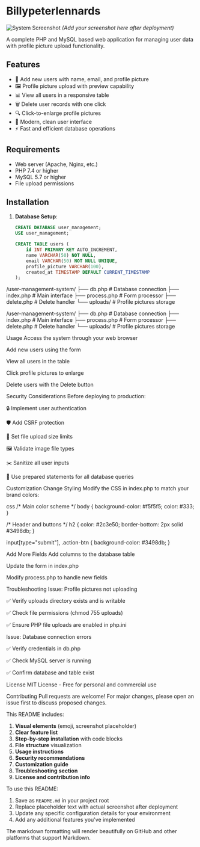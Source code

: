 # Billypeterlennards
![System Screenshot](screenshot.png) *(Add your screenshot here after deployment)*

A complete PHP and MySQL based web application for managing user data with profile picture upload functionality.

## Features

- 📝 Add new users with name, email, and profile picture
- 🖼️ Profile picture upload with preview capability
- 📊 View all users in a responsive table
- 🗑️ Delete user records with one click
- 🔍 Click-to-enlarge profile pictures
- 🎨 Modern, clean user interface
- ⚡ Fast and efficient database operations

## Requirements

- Web server (Apache, Nginx, etc.)
- PHP 7.4 or higher
- MySQL 5.7 or higher
- File upload permissions

## Installation

1. **Database Setup**:
   ```sql
   CREATE DATABASE user_management;
   USE user_management;

   CREATE TABLE users (
       id INT PRIMARY KEY AUTO_INCREMENT,
       name VARCHAR(50) NOT NULL,
       email VARCHAR(50) NOT NULL UNIQUE,
       profile_picture VARCHAR(100),
       created_at TIMESTAMP DEFAULT CURRENT_TIMESTAMP
   );


/user-management-system/
├── db.php            # Database connection
├── index.php         # Main interface
├── process.php       # Form processor
├── delete.php        # Delete handler
└── uploads/          # Profile pictures storage


/user-management-system/
├── db.php            # Database connection
├── index.php         # Main interface
├── process.php       # Form processor
├── delete.php        # Delete handler
└── uploads/          # Profile pictures storage

Usage
Access the system through your web browser

Add new users using the form

View all users in the table

Click profile pictures to enlarge

Delete users with the Delete button

Security Considerations
Before deploying to production:

🔒 Implement user authentication

🛡️ Add CSRF protection

📏 Set file upload size limits

🖼️ Validate image file types

✂️ Sanitize all user inputs

🔄 Use prepared statements for all database queries

Customization
Change Styling
Modify the CSS in index.php to match your brand colors:

css
/* Main color scheme */
body {
    background-color: #f5f5f5;
    color: #333;
}

/* Header and buttons */
h2 {
    color: #2c3e50;
    border-bottom: 2px solid #3498db;
}

input[type="submit"], .action-btn {
    background-color: #3498db;
}


Add More Fields
Add columns to the database table

Update the form in index.php

Modify process.php to handle new fields

Troubleshooting
Issue: Profile pictures not uploading

✅ Verify uploads directory exists and is writable

✅ Check file permissions (chmod 755 uploads)

✅ Ensure PHP file uploads are enabled in php.ini

Issue: Database connection errors

✅ Verify credentials in db.php

✅ Check MySQL server is running

✅ Confirm database and table exist

License
MIT License - Free for personal and commercial use

Contributing
Pull requests are welcome! For major changes, please open an issue first to discuss proposed changes.

This README includes:

1. **Visual elements** (emoji, screenshot placeholder)
2. **Clear feature list**
3. **Step-by-step installation** with code blocks
4. **File structure** visualization
5. **Usage instructions**
6. **Security recommendations**
7. **Customization guide**
8. **Troubleshooting section**
9. **License and contribution info**

To use this README:
1. Save as `README.md` in your project root
2. Replace placeholder text with actual screenshot after deployment
3. Update any specific configuration details for your environment
4. Add any additional features you've implemented

The markdown formatting will render beautifully on GitHub and other platforms that support Markdown.
